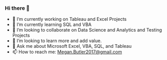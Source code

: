 ### Hi there 👋

- 🔭 I’m currently working on Tableau and Excel Projects
- 🌱 I’m currently learning SQL and VBA
- 👯 I’m looking to collaborate on Data Science and Analytics and Testing Projects
- 🤔 I’m looking to learn more and add value.
- 💬 Ask me about Microsoft Excel, VBA, SQL, and Tableau
- 📫 How to reach me: Megan.Butler2017@gmail.com
